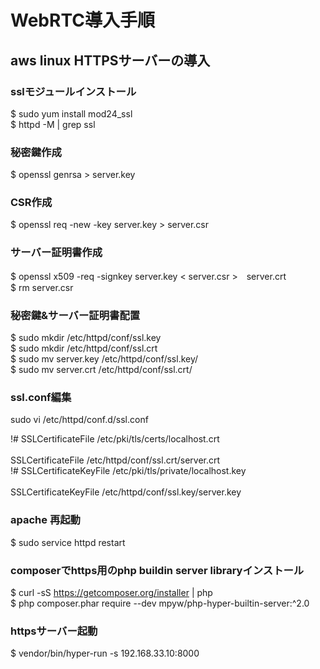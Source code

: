# WebRTC導入手順

## aws linux HTTPSサーバーの導入
### sslモジュールインストール
$ sudo yum install mod24_ssl<br>
$ httpd -M | grep ssl

### 秘密鍵作成
$ openssl genrsa > server.key

### CSR作成
$ openssl req -new -key server.key > server.csr

### サーバー証明書作成
$ openssl x509 -req -signkey server.key < server.csr >　server.crt<br>
$ rm server.csr

### 秘密鍵&サーバー証明書配置
$ sudo mkdir /etc/httpd/conf/ssl.key<br>
$ sudo mkdir /etc/httpd/conf/ssl.crt<br>
$ sudo mv server.key /etc/httpd/conf/ssl.key/<br>
$ sudo mv server.crt /etc/httpd/conf/ssl.crt/

### ssl.conf編集 
sudo vi /etc/httpd/conf.d/ssl.conf

!# SSLCertificateFile /etc/pki/tls/certs/localhost.crt<br>                             
SSLCertificateFile /etc/httpd/conf/ssl.crt/server.crt <br>
!# SSLCertificateKeyFile /etc/pki/tls/private/localhost.key<br>                        
SSLCertificateKeyFile /etc/httpd/conf/ssl.key/server.key   

### apache 再起動
$ sudo service httpd restart

### composerでhttps用のphp buildin server libraryインストール
$ curl -sS https://getcomposer.org/installer | php<br>
$ php composer.phar require --dev mpyw/php-hyper-builtin-server:^2.0

### httpsサーバー起動
$ vendor/bin/hyper-run -s 192.168.33.10:8000
